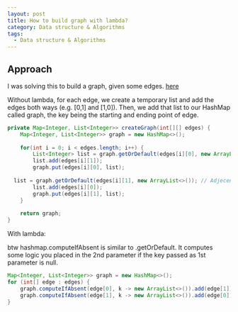```yaml
---
layout: post
title: How to build graph with lambda? 
category: Data structure & Algorithms
tags:
  - Data structure & Algorithms
---
```


## Approach
I was solving this to build a graph, given some edges. [here](https://leetcode.com/problems/minimum-time-to-collect-all-apples-in-a-tree/)

Without lambda, for each edge, we create a temporary list and add
the edges both ways (e.g. [0,1] and [1,0]). Then, we add that
list to our HashMap called graph, the key being the starting
and ending point of edge.

```java
private Map<Integer, List<Integer>> createGraph(int[][] edges) {
    Map<Integer, List<Integer>> graph = new HashMap<>();
  
    for(int i = 0; i < edges.length; i++) {
        List<Integer> list = graph.getOrDefault(edges[i][0], new ArrayList<>()); // Adjecency list representation.
        list.add(edges[i][1]);
        graph.put(edges[i][0], list);
  
  list = graph.getOrDefault(edges[i][1], new ArrayList<>()); // Adjecency list representation.
        list.add(edges[i][0]);
        graph.put(edges[i][1], list);
    }
  
    return graph;
}
```

With lambda:

btw hashmap.computeIfAbsent is similar to .getOrDefault. It computes
some logic you placed in the 2nd parameter if the key passed
as 1st parameter is null.
```java
Map<Integer, List<Integer>> graph = new HashMap<>();
for (int[] edge : edges) {
    graph.computeIfAbsent(edge[0], k -> new ArrayList<>()).add(edge[1]);
    graph.computeIfAbsent(edge[1], k -> new ArrayList<>()).add(edge[0]);
}
```






